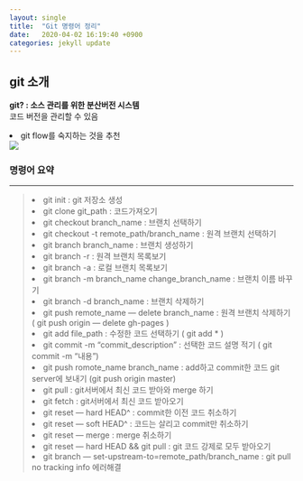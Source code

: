 ```yaml
---
layout: single
title:  "Git 명령어 정리"
date:   2020-04-02 16:19:40 +0900
categories: jekyll update
---
```

<h2>git 소개</h2>



<p>
<b> git? : 소스 관리를 위한 분산버전 시스템</b> <br>
    코드 버전을 관리할 수 있음
<li>git flow를 숙지하는 것을 추천</li>
    <img src = "https://miro.medium.com/max/1222/1*AZa45AoRHDQJsMKdAkTlLA.png">
</p>





<h3>명령어 요약</h3>

--------------

><li>git init : git 저장소 생성</li>
>
><li>git clone git_path : 코드가져오기</li>
>
><li>git checkout branch_name : 브랜치 선택하기</li>
>
><li>git checkout -t remote_path/branch_name : 원격 브랜치 선택하기</li>
>
><li>git branch branch_name : 브랜치 생성하기</li>
>
><li>git branch -r : 원격 브랜치 목록보기</li>
>
><li>git branch -a : 로컬 브랜치 목록보기</li>
>
><li>git branch -m branch_name change_branch_name : 브랜치 이름 바꾸기</li>
>
><li>git branch -d branch_name : 브랜치 삭제하기</li>
>
><li>git push remote_name — delete branch_name : 원격 브랜치 삭제하기 ( git push origin — delete gh-pages )</li>
>
><li>git add file_path : 수정한 코드 선택하기 ( git add * )</li>
>
><li>git commit -m “commit_description” : 선택한 코드 설명 적기 ( git commit -m “내용”)</li>
>
><li>git push romote_name branch_name : add하고 commit한 코드 git server에 보내기 (git push origin master)</li>
>
><li>git pull : git서버에서 최신 코드 받아와 merge 하기</li>
>
><li>git fetch : git서버에서 최신 코드 받아오기</li>
>
><li>git reset — hard HEAD^ : commit한 이전 코드 취소하기</li>
>
><li>git reset — soft HEAD^ : 코드는 살리고 commit만 취소하기</li>
>
><li>git reset — merge : merge 취소하기</li>
>
><li>git reset — hard HEAD && git pull : git 코드 강제로 모두 받아오기</li>
>
><li>git branch — set-upstream-to=remote_path/branch_name : git pull no tracking info 에러해결</li>